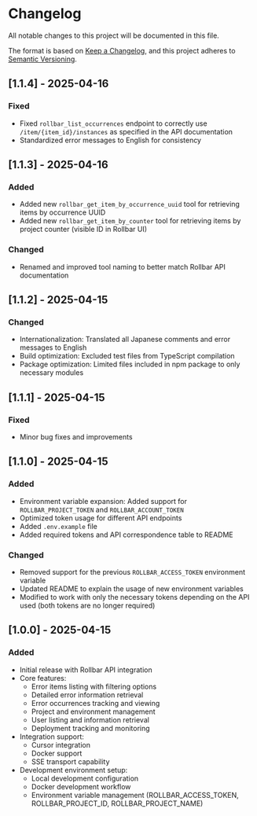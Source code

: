 # Changelog

All notable changes to this project will be documented in this file.

The format is based on [Keep a Changelog](https://keepachangelog.com/en/1.0.0/),
and this project adheres to [Semantic Versioning](https://semver.org/spec/v2.0.0.html).

## [1.1.4] - 2025-04-16

### Fixed
- Fixed `rollbar_list_occurrences` endpoint to correctly use `/item/{item_id}/instances` as specified in the API documentation
- Standardized error messages to English for consistency

## [1.1.3] - 2025-04-16

### Added
- Added new `rollbar_get_item_by_occurrence_uuid` tool for retrieving items by occurrence UUID
- Added new `rollbar_get_item_by_counter` tool for retrieving items by project counter (visible ID in Rollbar UI)

### Changed
- Renamed and improved tool naming to better match Rollbar API documentation

## [1.1.2] - 2025-04-15

### Changed
- Internationalization: Translated all Japanese comments and error messages to English
- Build optimization: Excluded test files from TypeScript compilation
- Package optimization: Limited files included in npm package to only necessary modules

## [1.1.1] - 2025-04-15

### Fixed
- Minor bug fixes and improvements

## [1.1.0] - 2025-04-15

### Added
- Environment variable expansion: Added support for `ROLLBAR_PROJECT_TOKEN` and `ROLLBAR_ACCOUNT_TOKEN`
- Optimized token usage for different API endpoints
- Added `.env.example` file
- Added required tokens and API correspondence table to README

### Changed
- Removed support for the previous `ROLLBAR_ACCESS_TOKEN` environment variable
- Updated README to explain the usage of new environment variables
- Modified to work with only the necessary tokens depending on the API used (both tokens are no longer required)

## [1.0.0] - 2025-04-15

### Added
- Initial release with Rollbar API integration
- Core features:
  - Error items listing with filtering options
  - Detailed error information retrieval
  - Error occurrences tracking and viewing
  - Project and environment management
  - User listing and information retrieval
  - Deployment tracking and monitoring
- Integration support:
  - Cursor integration
  - Docker support
  - SSE transport capability
- Development environment setup:
  - Local development configuration
  - Docker development workflow
  - Environment variable management (ROLLBAR_ACCESS_TOKEN, ROLLBAR_PROJECT_ID, ROLLBAR_PROJECT_NAME)